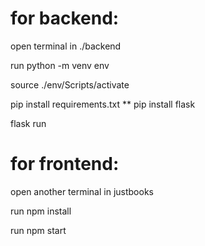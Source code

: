 # for backend:

open terminal in ./backend

run python -m venv env

source ./env/Scripts/activate

pip install requirements.txt
** pip install flask

flask run

# for frontend:
open another terminal in justbooks

run npm install

run npm start
